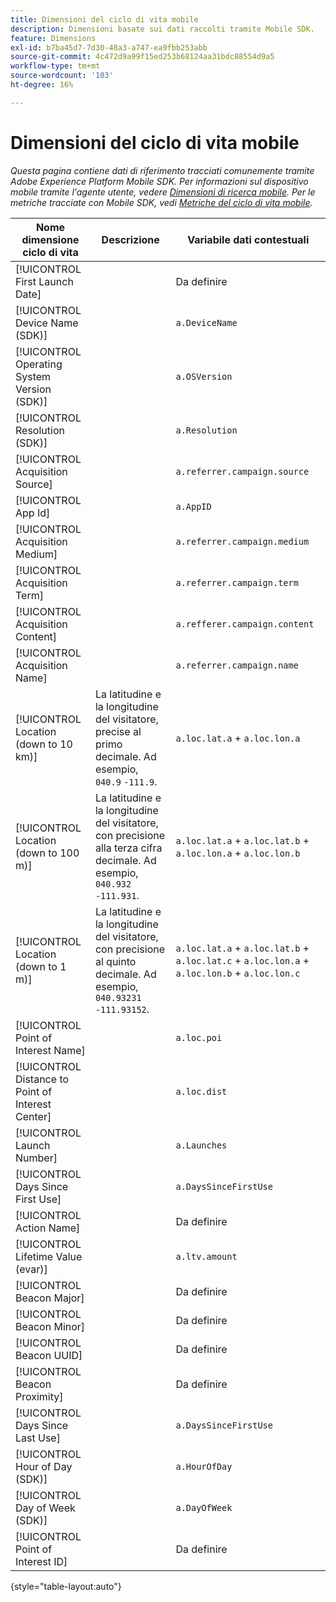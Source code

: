 ```yaml
---
title: Dimensioni del ciclo di vita mobile
description: Dimensioni basate sui dati raccolti tramite Mobile SDK.
feature: Dimensions
exl-id: b7ba45d7-7d30-48a3-a747-ea9fbb253abb
source-git-commit: 4c472d9a99f15ed253b68124aa31bdc88554d9a5
workflow-type: tm+mt
source-wordcount: '103'
ht-degree: 16%

---
```


# Dimensioni del ciclo di vita mobile

*Questa pagina contiene dati di riferimento tracciati comunemente tramite Adobe Experience Platform Mobile SDK. Per informazioni sul dispositivo mobile tramite l&#39;agente utente, vedere [Dimensioni di ricerca mobile](mobile-dimensions.md). Per le metriche tracciate con Mobile SDK, vedi [Metriche del ciclo di vita mobile](../metrics/lifecycle-metrics.md).*

| Nome dimensione ciclo di vita | Descrizione | Variabile dati contestuali |
| --- | --- | --- |
| [!UICONTROL First Launch Date] | | Da definire |
| [!UICONTROL Device Name (SDK)] | | `a.DeviceName` |
| [!UICONTROL Operating System Version (SDK)] | | `a.OSVersion` |
| [!UICONTROL Resolution (SDK)] | | `a.Resolution` |
| [!UICONTROL Acquisition Source] | | `a.referrer.campaign.source` |
| [!UICONTROL App Id] | | `a.AppID` |
| [!UICONTROL Acquisition Medium] | | `a.referrer.campaign.medium` |
| [!UICONTROL Acquisition Term] | | `a.referrer.campaign.term` |
| [!UICONTROL Acquisition Content] | | `a.refferer.campaign.content` |
| [!UICONTROL Acquisition Name] | | `a.referrer.campaign.name` |
| [!UICONTROL Location (down to 10 km)] | La latitudine e la longitudine del visitatore, precise al primo decimale. Ad esempio, `040.9` `-111.9`. | `a.loc.lat.a` + `a.loc.lon.a` |
| [!UICONTROL Location (down to 100 m)] | La latitudine e la longitudine del visitatore, con precisione alla terza cifra decimale. Ad esempio, `040.932` `-111.931`. | `a.loc.lat.a` + `a.loc.lat.b` + `a.loc.lon.a` + `a.loc.lon.b` |
| [!UICONTROL Location (down to 1 m)] | La latitudine e la longitudine del visitatore, con precisione al quinto decimale. Ad esempio, `040.93231` `-111.93152`. | `a.loc.lat.a` + `a.loc.lat.b` + `a.loc.lat.c` + `a.loc.lon.a` + `a.loc.lon.b` + `a.loc.lon.c` |
| [!UICONTROL Point of Interest Name] | | `a.loc.poi` |
| [!UICONTROL Distance to Point of Interest Center] | | `a.loc.dist` |
| [!UICONTROL Launch Number] | | `a.Launches` |
| [!UICONTROL Days Since First Use] | | `a.DaysSinceFirstUse` |
| [!UICONTROL Action Name] | | Da definire |
| [!UICONTROL Lifetime Value (evar)] | | `a.ltv.amount` |
| [!UICONTROL Beacon Major] | | Da definire |
| [!UICONTROL Beacon Minor] | | Da definire |
| [!UICONTROL Beacon UUID] | | Da definire |
| [!UICONTROL Beacon Proximity] | | Da definire |
| [!UICONTROL Days Since Last Use] | | `a.DaysSinceFirstUse` |
| [!UICONTROL Hour of Day (SDK)] | | `a.HourOfDay` |
| [!UICONTROL Day of Week (SDK)] | | `a.DayOfWeek` |
| [!UICONTROL Point of Interest ID] | | Da definire |

{style="table-layout:auto"}

<!-- Missing: Install Date -->
